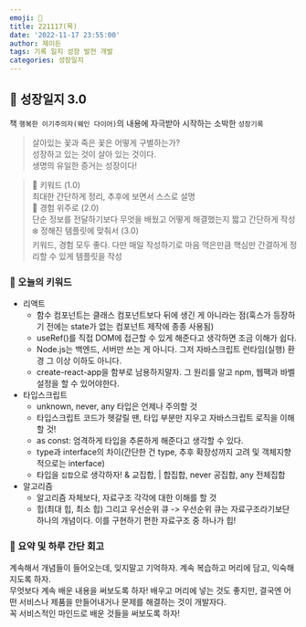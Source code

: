 ```yaml
---
emoji: 🌱
title: 221117(목)
date: '2022-11-17 23:55:00'
author: 제이든
tags: 기록 일지 성장 발전 개발
categories: 성장일지
---
```


## 🎄 성장일지 3.0

책 `행복한 이기주의자(웨인 다이어)`의 내용에 자극받아 시작하는 소박한 `성장기록`

> 살아있는 꽃과 죽은 꽃은 어떻게 구별하는가?<br/>
> 성장하고 있는 것이 살아 있는 것이다.<br/>
> 생명의 유일한 증거는 성장이다!

> 🌳 키워드 (1.0)<br/>
> 최대한 간단하게 정리, 추후에 보면서 스스로 설명<br/>
> 🍉 경험 위주로 (2.0)<br/>
> 단순 정보를 전달하기보다 무엇을 배웠고 어떻게 해결했는지 짧고 간단하게 작성<br/>
> ❄️ 정해진 템플릿에 맞춰서 (3.0)<br/>
> 키워드, 경험 모두 좋다. 다만 매일 작성하기로 마음 먹은만큼 핵심만 간결하게 정리할 수 있게 템플릿을 작성

### 🔑 오늘의 키워드

- 리액트
  - 함수 컴포넌트는 클래스 컴포넌트보다 뒤에 생긴 게 아니라는 점(훅스가 등장하기 전에는 state가 없는 컴포넌트 제작에 종종 사용됨)
  - useRef()를 직접 DOM에 접근할 수 있게 해준다고 생각하면 조금 이해가 쉽다.
  - Node.js는 백엔드, 서버만 쓰는 게 아니다. 그저 자바스크립트 런타임(실행) 환경 그 이상 이하도 아니다.
  - create-react-app을 함부로 남용하지말자. 그 원리를 알고 npm, 웹팩과 바벨 설정을 할 수 있어야한다.
- 타입스크립트
  - unknown, never, any 타입은 언제나 주의할 것
  - 타입스크립트 코드가 헷갈릴 땐, 타입 부분만 지우고 자바스크립트 로직을 이해할 것!
  - as const: 엄격하게 타입을 추론하게 해준다고 생각할 수 있다.
  - type과 interface의 차이(간단한 건 type, 추후 확장성까지 고려 및 객체지향적으로는 interface)
  - 타입을 `집합`으로 생각하자! & 교집합, | 합집합, never 공집합, any 전체집합
- 알고리즘
  - 알고리즘 자체보다, 자료구조 각각에 대한 이해를 할 것
  - 힙(최대 힙, 최소 힙) 그리고 우선순위 큐 -> 우선순위 큐는 자료구조라기보단 하나의 개념이다. 이를 구현하기 편한 자료구조 중 하나가 힙!

### 📝 요약 및 하루 간단 회고

계속해서 개념들이 들어오는데, 잊지말고 기억하자. 계속 복습하고 머리에 담고, 익숙해지도록 하자. <br/>
무엇보다 계속 배운 내용을 써보도록 하자! 배우고 머리에 넣는 것도 좋지만, 결국엔 어떤 서비스나 제품을 만들어내거나 문제를 해결하는 것이 개발자다.<br/>
꼭 서비스적인 마인드로 배운 것들을 써보도록 하자!

```toc

```

